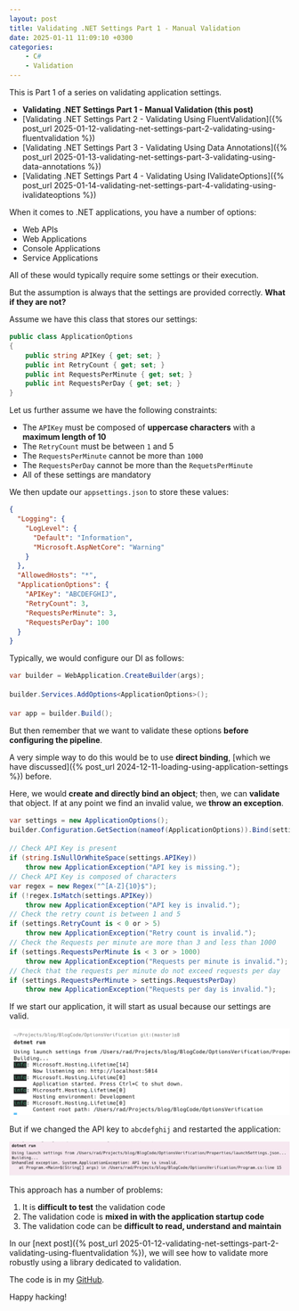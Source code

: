 ```yaml
---
layout: post
title: Validating .NET Settings Part 1 - Manual Validation
date: 2025-01-11 11:09:10 +0300
categories:
    - C#
    - Validation
---
```


This is Part 1 of a series on validating application settings.

- **Validating .NET Settings Part 1 - Manual Validation (this post)**
- [Validating .NET Settings Part 2 - Validating Using FluentValidation]({% post_url 2025-01-12-validating-net-settings-part-2-validating-using-fluentvalidation %})
- [Validating .NET Settings Part 3 - Validating Using Data Annotations]({% post_url 2025-01-13-validating-net-settings-part-3-validating-using-data-annotations %})
- [Validating .NET Settings Part 4 - Validating Using IValidateOptions]({% post_url 2025-01-14-validating-net-settings-part-4-validating-using-ivalidateoptions %})

When it comes to  .NET applications, you have a number of options:

- Web APIs
- Web Applications
- Console Applications
- Service Applications

All of these would typically require some settings or their execution. 

But the assumption is always that the settings are provided correctly. **What if they are not?**

Assume we have this class that stores our settings:

```c#
public class ApplicationOptions
{
    public string APIKey { get; set; }
    public int RetryCount { get; set; }
    public int RequestsPerMinute { get; set; }
    public int RequestsPerDay { get; set; }
}
```

Let us further assume we have the following constraints:

- The `APIKey` must be composed of **uppercase characters** with a **maximum length of 10**
- The `RetryCount` must be between `1` and 5
- The `RequestsPerMinute` cannot be more than `1000`
- The `RequestsPerDay` cannot be more than the `RequetsPerMinute`
- All of these settings are mandatory

We then update our `appsettings.json` to store these values:

```json
{
  "Logging": {
    "LogLevel": {
      "Default": "Information",
      "Microsoft.AspNetCore": "Warning"
    }
  },
  "AllowedHosts": "*",
  "ApplicationOptions": {
    "APIKey": "ABCDEFGHIJ",
    "RetryCount": 3,
    "RequestsPerMinute": 3,
    "RequestsPerDay": 100
  }
}
```



Typically, we would configure our DI as follows:

```c#
var builder = WebApplication.CreateBuilder(args);

builder.Services.AddOptions<ApplicationOptions>();

var app = builder.Build();
```

But then remember that we want to validate these options **before configuring the pipeline**.

A very simple way to do this would be to use **direct binding**, [which we have discussed]({% post_url 2024-12-11-loading-using-application-settings %}) before.

Here, we would **create and directly bind an object**; then, we can **validate** that object. If at any point we find an invalid value, we **throw an exception**.

```c#
var settings = new ApplicationOptions();
builder.Configuration.GetSection(nameof(ApplicationOptions)).Bind(settings);

// Check API Key is present
if (string.IsNullOrWhiteSpace(settings.APIKey))
    throw new ApplicationException("API key is missing.");
// Check API Key is composed of characters
var regex = new Regex("^[A-Z]{10}$");
if (!regex.IsMatch(settings.APIKey))
    throw new ApplicationException("API key is invalid.");
// Check the retry count is between 1 and 5
if (settings.RetryCount is < 0 or > 5)
    throw new ApplicationException("Retry count is invalid.");
// Check the Requests per minute are more than 3 and less than 1000
if (settings.RequestsPerMinute is < 3 or > 1000)
    throw new ApplicationException("Requests per minute is invalid.");
// Check that the requests per minute do not exceed requests per day
if (settings.RequestsPerMinute > settings.RequestsPerDay)
    throw new ApplicationException("Requests per day is invalid.");
```

If we start our application, it will start as usual because our settings are valid.

![Settings1OK](../images/2025/01/Settings1OK.png)

But if we changed the API key to `abcdefghij` and restarted the application:

![Settings2Error](../images/2025/01/Settings2Error.png)

This approach has a number of problems:

1. It is **difficult to test** the validation code
2. The validation code is **mixed in with the application startup code**
3. The validation code can be **difficult to read, understand and maintain**

In our [next post]({% post_url 2025-01-12-validating-net-settings-part-2-validating-using-fluentvalidation %}), we will see how to validate more robustly using a library dedicated to validation.

The code is in my [GitHub](https://github.com/conradakunga/BlogCode/tree/master/2025-01-11%20-%20Validating%20Settings%20-%20Manual%20Validation).

Happy hacking!
